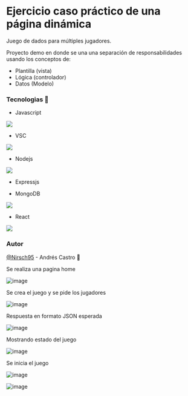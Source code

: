 # Ejercicio caso práctico de una página dinámica

Juego de dados para múltiples jugadores.

Proyecto demo en donde se una una separación de responsabilidades usando los conceptos de:

*	Plantilla (vista)
*	Lógica (controlador)
*	Datos (Modelo)

### Tecnologias :wrench:
* Javascript

![](https://cdn.iconscout.com/icon/free/png-256/javascript-2752148-2284965.png)

*	VSC

![](https://code.visualstudio.com/assets/apple-touch-icon.png)

*	Nodejs

![](https://cdn.iconscout.com/icon/free/png-256/node-js-1174925.png)

*	Expressjs

* MongoDB

![](https://terracloudx.com/wp-content/uploads/2020/07/icono-mongo.png)

* React

![](https://4.bp.blogspot.com/-_YSVTe2ekBU/XKMntJDH0ZI/AAAAAAAAXNk/3d48i_XShWwvoMNj0YJWp2J4_Woh9dzGgCLcBGAs/s1600/reactjs%2Btutorial.png)

### Autor
[@Nirsch95](https://github.com/Nirsch95) - Andrés Castro :wolf:

Se realiza una pagina home

![image](https://user-images.githubusercontent.com/37886668/190055300-301ba61e-868e-45ad-bc88-efc3a5a94fa2.png)

Se crea el juego y se pide los jugadores

![image](https://user-images.githubusercontent.com/37886668/190055394-a95e5d54-3383-407a-bfd4-26256e3aad88.png)

Respuesta en formato JSON esperada

![image](https://user-images.githubusercontent.com/37886668/190055498-e1601cd9-b18e-479a-a58c-b424c03b1d2a.png)

Mostrando estado del juego

![image](https://user-images.githubusercontent.com/37886668/190056276-3d0ce578-1df0-45a3-9035-ecd71b3c4e57.png)

Se inicia el juego

![image](https://user-images.githubusercontent.com/37886668/190056537-4617b918-c285-4436-a733-625650e7a948.png)

![image](https://user-images.githubusercontent.com/37886668/190056506-0d460a01-124c-419c-8135-8b812e846921.png)

